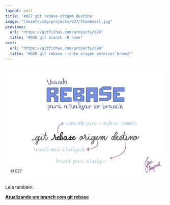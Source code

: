 ```yaml
---
layout: post
title: '#027 git rebase origem destino'
image: "/assets/img/projects/027/thumbnail.jpg"
previous:
  url: "https://gitfichas.com/projects/026"
  title: "#026 git branch -D nome"
next:
  url: "https://gitfichas.com/projects/028"
  title: "#028 git rebase --onto origem anterior branch"
---
```


<img alt="O comando git rebase origem destino serve para atualizar o 'destino' com os commits presentes no 'origem'." src="/assets/img/projects/027/full.jpg">


Leia também:

<a href="https://jtemporal.com/atualizando-um-branch-com-git-rebase/">
  <strong>Atualizando um branch com git rebase</strong>
</a>
